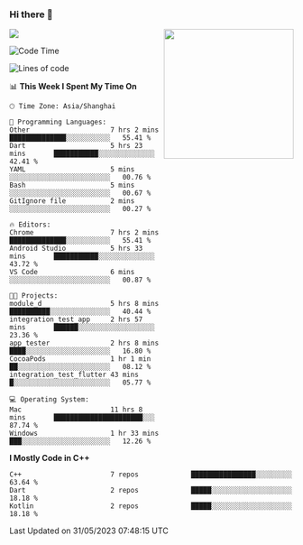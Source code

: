 ### Hi there 👋

![](https://metrics.lecoq.io/itaowu?template=classic&config.timezone=Asia%2FShanghai)
<img align='right' src="https://media.giphy.com/media/M9gbBd9nbDrOTu1Mqx/giphy.gif" width="230">

<!--START_SECTION:waka-->
![Code Time](http://img.shields.io/badge/Code%20Time-14%20hrs%2042%20mins-blue)

![Lines of code](https://img.shields.io/badge/From%20Hello%20World%20I%27ve%20Written-71.2%20thousand%20lines%20of%20code-blue)

📊 **This Week I Spent My Time On** 

```text
🕑︎ Time Zone: Asia/Shanghai

💬 Programming Languages: 
Other                    7 hrs 2 mins        ██████████████░░░░░░░░░░░   55.41 % 
Dart                     5 hrs 23 mins       ███████████░░░░░░░░░░░░░░   42.41 % 
YAML                     5 mins              ░░░░░░░░░░░░░░░░░░░░░░░░░   00.76 % 
Bash                     5 mins              ░░░░░░░░░░░░░░░░░░░░░░░░░   00.67 % 
GitIgnore file           2 mins              ░░░░░░░░░░░░░░░░░░░░░░░░░   00.27 % 

🔥 Editors: 
Chrome                   7 hrs 2 mins        ██████████████░░░░░░░░░░░   55.41 % 
Android Studio           5 hrs 33 mins       ███████████░░░░░░░░░░░░░░   43.72 % 
VS Code                  6 mins              ░░░░░░░░░░░░░░░░░░░░░░░░░   00.87 % 

🐱‍💻 Projects: 
module_d                 5 hrs 8 mins        ██████████░░░░░░░░░░░░░░░   40.44 % 
integration_test_app     2 hrs 57 mins       ██████░░░░░░░░░░░░░░░░░░░   23.36 % 
app_tester               2 hrs 8 mins        ████░░░░░░░░░░░░░░░░░░░░░   16.80 % 
CocoaPods                1 hr 1 min          ██░░░░░░░░░░░░░░░░░░░░░░░   08.12 % 
integration_test_flutter 43 mins             █░░░░░░░░░░░░░░░░░░░░░░░░   05.77 % 

💻 Operating System: 
Mac                      11 hrs 8 mins       ██████████████████████░░░   87.74 % 
Windows                  1 hr 33 mins        ███░░░░░░░░░░░░░░░░░░░░░░   12.26 % 
```

**I Mostly Code in C++** 

```text
C++                      7 repos             ████████████████░░░░░░░░░   63.64 % 
Dart                     2 repos             █████░░░░░░░░░░░░░░░░░░░░   18.18 % 
Kotlin                   2 repos             █████░░░░░░░░░░░░░░░░░░░░   18.18 % 
```




 Last Updated on 31/05/2023 07:48:15 UTC
<!--END_SECTION:waka-->

<!--
**itaowu/itaowu** is a ✨ _special_ ✨ repository because its `README.md` (this file) appears on your GitHub profile.

Here are some ideas to get you started:

- 🔭 I’m currently working on ...
- 🌱 I’m currently learning ...
- 👯 I’m looking to collaborate on ...
- 🤔 I’m looking for help with ...
- 💬 Ask me about ...
- 📫 How to reach me: ...
- 😄 Pronouns: ...
- ⚡ Fun fact: ...
-->
